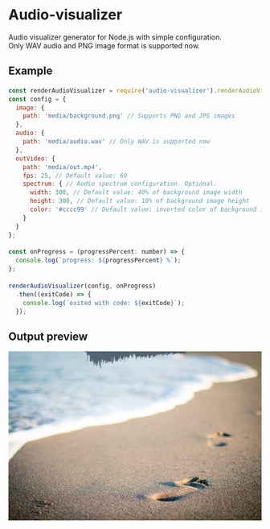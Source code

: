 # Audio-visualizer
Audio visualizer generator for Node.js with simple configuration.  
Only WAV audio and PNG image format is supported now.

## Example
```javascript
const renderAudioVisualizer = require('audio-visualizer').renderAudioVisualizer;
const config = {
  image: {
    path: 'media/background.png' // Supports PNG and JPG images
  },
  audio: {
    path: 'media/audio.wav' // Only WAV is supported now
  },
  outVideo: {
    path: 'media/out.mp4',
    fps: 25, // Default value: 60
    spectrum: { // Audio spectrum configuration. Optional.
      width: 300, // Default value: 40% of background image width
      height: 300, // Default value: 10% of background image height
      color: '#cccc99' // Default value: inverted color of background image
    }
  }
};

const onProgress = (progressPercent: number) => {
  console.log(`progress: ${progressPercent} %`);
};

renderAudioVisualizer(config, onProgress)
  .then((exitCode) => {
    console.log(`exited with code: ${exitCode}`);
  });
```

## Output preview
![frame of output video](example/media/out-sample.png)
